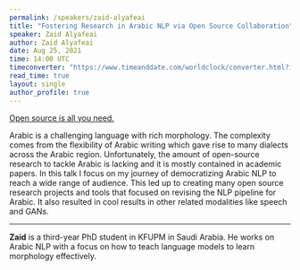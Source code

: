 ```yaml
---
permalink: /speakers/zaid-alyafeai
title: "Fostering Research in Arabic NLP via Open Source Collaboration"
speaker: Zaid Alyafeai
author: Zaid Alyafeai
date: Aug 25, 2021
time: 14:00 UTC
timeconverter: "https://www.timeanddate.com/worldclock/converter.html?iso=20210811T140000&p1=1440&p2=224&p3=179&p4=136&p5=676&p6=33&p7=152"
read_time: true
layout: single
author_profile: true
---
```


<a href="https://lolmythesis.com/" class="one-line">Open source is all you need.</a>

Arabic is a challenging language with rich morphology. The complexity comes from the flexibility of Arabic writing which gave rise to many dialects across the Arabic region. Unfortunately, the amount of open-source research to tackle Arabic is lacking and it is mostly contained in academic papers. In this talk I focus on my journey of democratizing Arabic NLP to reach a wide range of audience. This led up to creating many open source research projects and tools that focused on revising the NLP pipeline for Arabic. It also resulted in cool results in other related modalities like speech and GANs.

<hr>

**Zaid** is a third-year PhD student in KFUPM in Saudi Arabia. He works on Arabic NLP with a focus on how to teach language models to learn morphology effectively. 

